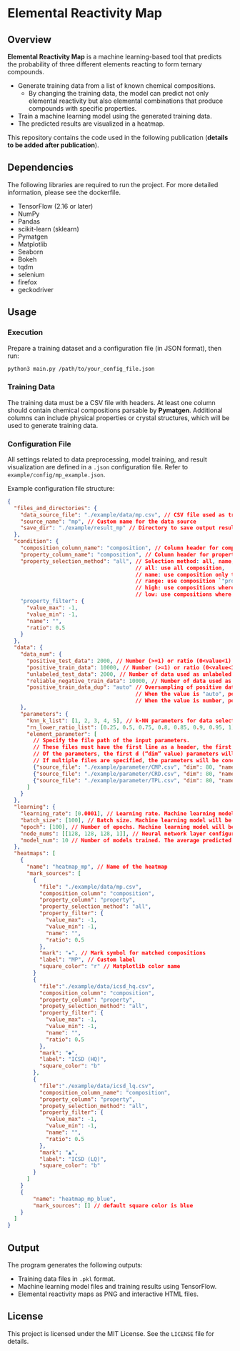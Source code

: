 # Elemental Reactivity Map

## Overview

**Elemental Reactivity Map** is a machine learning-based tool that predicts the probability of three different elements reacting to form ternary compounds.

- Generate training data from a list of known chemical compositions.
  - By changing the training data, the model can predict not only elemental reactivity but also elemental combinations that produce compounds with specific properties.
- Train a machine learning model using the generated training data.
- The predicted results are visualized in a heatmap.

This repository contains the code used in the following publication (**details to be added after publication**).

## Dependencies

The following libraries are required to run the project.
For more detailed information, please see the dockerfile.

- TensorFlow (2.16 or later)
- NumPy
- Pandas
- scikit-learn (sklearn)
- Pymatgen
- Matplotlib
- Seaborn
- Bokeh
- tqdm
- selenium
- firefox
- geckodriver

## Usage

### Execution

Prepare a training dataset and a configuration file (in JSON format), then run:

```bash
python3 main.py /path/to/your_config_file.json
```

### Training Data

The training data must be a CSV file with headers. At least one column should contain chemical compositions parsable by **Pymatgen**.
Additional columns can include physical properties or crystal structures, which will be used to generate training data.

### Configuration File

All settings related to data preprocessing, model training, and result visualization are defined in a `.json` configuration file.
Refer to `example/config/mp_example.json`.

Example configuration file structure:

```json
{
  "files_and_directories": {
    "data_source_file": "./example/data/mp.csv", // CSV file used as training data
    "source_name": "mp", // Custom name for the data source
    "save_dir": "./example/result_mp" // Directory to save output results
  },
  "condition": {
    "composition_column_name": "composition", // Column header for compositions in data file
    "property_column_name": "composition", // Column header for property data in data file
    "property_selection_method": "all", // Selection method: all, name, range, high, low.
                                        // all: use all composition,
                                        // name: use composition only the prpoerty_column value matchs "property_filter/name"
                                        // range: use composition `"property_filter/value_min" value <= prpoerty_column value <= "property_filter/value_max" value`
                                        // high: use compositions where the property_column value fall within the top fraction specified by property_filter/ratio.
                                        // low: use compositions where the property_column value fall within the bottom fraction specified by property_filter/ratio.
    "property_filter": {
      "value_max": -1,
      "value_min": -1,
      "name": "",
      "ratio": 0.5
    }
  },
  "data": {
    "data_num": {
      "positive_test_data": 2000, // Number (>=1) or ratio (0<value<1) of data used as positive test data
      "positive_train_data": 10000, // Number (>=1) or ratio (0<value<1) of data used as positive training data
      "unlabeled_test_data": 2000, // Number of data used as unlabeled test data
      "reliable_negative_train_data": 10000, // Number of data used as reliable negative training data
      "positive_train_data_dup": "auto" // Oversampling of positive data if needed.
                                        // When the value is "auto", positive_train_data are oversampled to be same the number of reliable_neagative_train_data.
                                        // When the value is number, positive_train_data are oversampled specified times.
    },
    "parameters": {
      "knn_k_list": [1, 2, 3, 4, 5], // k-NN parameters for data selection. Training data will be generated for all these values.
      "rn_lower_ratio_list": [0.25, 0.5, 0.75, 0.8, 0.85, 0.9, 0.95, 1], // Reliable negative data ratio. Training data will be generated for all these values.
      "element_parameter": [
        // Specify the file path of the input parameters.
        // These files must have the first line as a header, the first column as the element name, and the second and subsequent columns as the element parameters.
        // Of the parameters, the first d (“dim” value) parameters will be used for input.
        // If multiple files are specified, the parameters will be concatenated and used for input.
        {"source_file": "./example/parameter/CMP.csv", "dim": 80, "name": "CMP"},
        {"source_file": "./example/parameter/CRD.csv", "dim": 80, "name": "CRD"},
        {"source_file": "./example/parameter/TPL.csv", "dim": 80, "name": "TPL"}
      ]
    }
  },
  "learning": {
    "learning_rate": [0.0001], // Learning rate. Machine learning model will be generated for all these values.
    "batch_size": [100], // Batch size. Machine learning model will be generated for all these values.
    "epoch": [100], // Number of epochs. Machine learning model will be generated for all these values.
    "node_nums": [[128, 128, 128, 1]], // Neural network layer configuration. Machine learning model will be generated for all these values.
    "model_num": 10 // Number of models trained. The average predicted value of all models are used as predicted result.
  },
  "heatmaps": [
    {
      "name": "heatmap_mp", // Name of the heatmap
      "mark_sources": [
        {
          "file": "./example/data/mp.csv",
          "composition_column": "composition",
          "property_column": "property",
          "property_selection_method": "all",
          "property_filter": {
            "value_max": -1,
            "value_min": -1,
            "name": "",
            "ratio": 0.5
          },
          "mark": "★", // Mark symbol for matched compositions
          "label": "MP", // Custom label
          "square_color": "r" // Matplotlib color name
        }
        {
          "file":"./example/data/icsd_hq.csv",
          "composition_column": "composition",
          "property_column": "property",
          "propety_selection_method": "all",
          "property_filter": {
            "value_max": -1,
            "value_min": -1,
            "name": "",
            "ratio": 0.5
          },
          "mark": "◆",
          "label": "ICSD (HQ)",
          "square_color": "b"
        },
        {
          "file":"./example/data/icsd_lq.csv",
          "composition_column_name": "composition",
          "property_column": "property",
          "propety_selection_method": "all",
          "property_filter": {
            "value_max": -1,
            "value_min": -1,
            "name": "",
            "ratio": 0.5
          },
          "mark": "▲",
          "label": "ICSD (LQ)",
          "square_color": "b"
        }
      ]
    }
    {
        "name": "heatmap_mp_blue",
        "mark_sources": [] // default square color is blue
    }
  ]
}
```

## Output

The program generates the following outputs:

- Training data files in `.pkl` format.
- Machine learning model files and training results using TensorFlow.
- Elemental reactivity maps as PNG and interactive HTML files.

## License

This project is licensed under the MIT License. See the `LICENSE` file for details.


